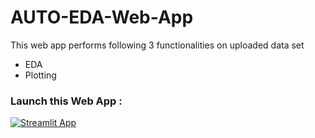 # AUTO-EDA-Web-App
This web app performs following 3 functionalities on uploaded data set 
- EDA 
- Plotting 

### Launch this Web App :

[![Streamlit App](https://static.streamlit.io/badges/streamlit_badge_black_white.svg)](https://share.streamlit.io/aryanspv/auto-eda-web-app/main/app.py)



